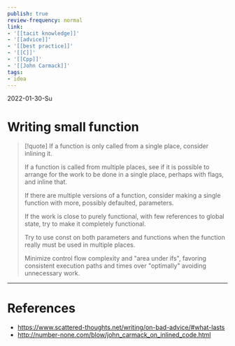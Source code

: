 ```yaml
---
publish: true
review-frequency: normal
link:
- '[[tacit knowledge]]'
- '[[advice]]'
- '[[best practice]]'
- '[[C]]'
- '[[Cpp]]'
- '[[John Carmack]]'
tags:
- idea
---
```

2022-01-30-Su

# Writing small function
> [!quote] 
> If a function is only called from a single place, consider inlining it.
> 
> If a function is called from multiple places, see if it is possible to arrange for the work to be done in a single place, perhaps with flags, and inline that.
> 
> If there are multiple versions of a function, consider making a single function with more, possibly defaulted, parameters.
> 
> If the work is close to purely functional, with few references to global state, try to make it completely functional.
> 
> Try to use const on both parameters and functions when the function really must be used in multiple places.
> 
> Minimize control flow complexity and "area under ifs", favoring consistent execution paths and times over "optimally" avoiding unnecessary work.

---
# References
- https://www.scattered-thoughts.net/writing/on-bad-advice/#what-lasts
- http://number-none.com/blow/john_carmack_on_inlined_code.html

